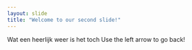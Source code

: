 ```yaml
---
layout: slide
title: "Welcome to our second slide!"
---
```

Wat een heerlijk weer is het toch
Use the left arrow to go back!
